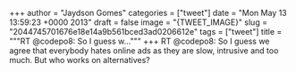 
+++
author = "Jaydson Gomes"
categories = ["tweet"]
date = "Mon May 13 13:59:23 +0000 2013"
draft = false
image = "{TWEET_IMAGE}"
slug = "2044745701676e18e14a9b561bced3ad0206612e"
tags = ["tweet"]
title = """RT @codepo8: So I guess w..."""
+++
RT @codepo8: So I guess we agree that everybody hates online ads as they are slow, intrusive and too much. But who works on alternatives?
